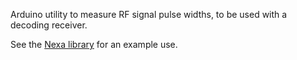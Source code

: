 Arduino utility to measure RF signal pulse widths, to be used with a decoding receiver. 

See the [Nexa library](https://github.com/c-math/Nexa433MHzRFModule/tree/master/examples/receive/receive.ino) for an example use.
